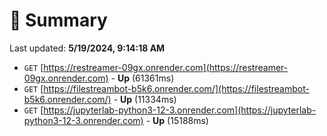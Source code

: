 # 📖 Summary
Last updated: **5/19/2024, 9:14:18 AM**

- `GET` [https://restreamer-09gx.onrender.com](https://restreamer-09gx.onrender.com) - **Up** (61361ms)
- `GET` [https://filestreambot-b5k6.onrender.com/](https://filestreambot-b5k6.onrender.com/) - **Up** (11334ms)
- `GET` [https://jupyterlab-python3-12-3.onrender.com](https://jupyterlab-python3-12-3.onrender.com) - **Up** (15188ms)
